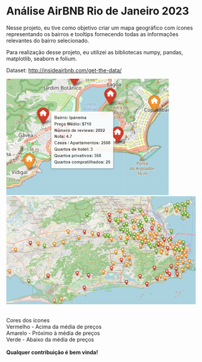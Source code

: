 # **Análise AirBNB Rio de Janeiro 2023**
Nesse projeto, eu tive como objetivo criar um mapa geográfico com ícones representando os bairros e tooltips fornecendo todas as informações relevantes do bairro selecionado.

Para realização desse projeto, eu utilizei as bibliotecas numpy, pandas, matplotlib, seaborn e folium.

Dataset: http://insideairbnb.com/get-the-data/

![Imagem](tooltip.PNG)
![Imagem](mapa.png)
<br><br>

Cores dos ícones <br>
Vermelho - Acima da média de preços <br>
Amarelo - Próximo à média de preços <br>
Verde - Abaixo da média de preços
<br><br>
**Qualquer contribuição é bem vinda!**
